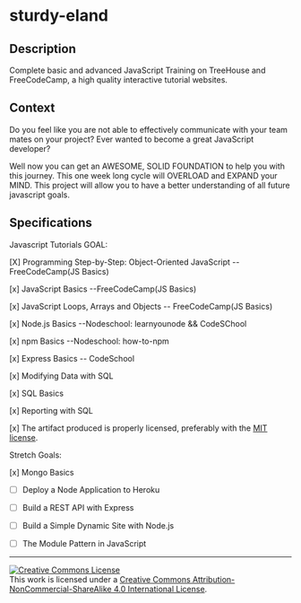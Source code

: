# sturdy-eland

## Description

Complete basic and advanced JavaScript Training on TreeHouse and FreeCodeCamp, a high quality interactive tutorial websites.
## Context

Do you feel like you are not able to effectively communicate with your team mates on your project? Ever wanted to become a great JavaScript developer? 

Well now you can get an AWESOME, SOLID FOUNDATION to help you with this journey. This one week long cycle will OVERLOAD and EXPAND your MIND. This project will allow you to have a better understanding of all future javascript goals. 
## Specifications

Javascript Tutorials GOAL:

[X]  Programming Step-by-Step: Object-Oriented JavaScript --FreeCodeCamp(JS Basics)

[x] JavaScript Basics --FreeCodeCamp(JS Basics)

[x] JavaScript Loops, Arrays and Objects -- FreeCodeCamp(JS Basics)

[x] Node.js Basics  --Nodeschool: learnyounode && CodeSChool

[x] npm Basics --Nodeschool: how-to-npm

[x] Express Basics -- CodeSchool

[x] Modifying Data with SQL

[x] SQL Basics

[x] Reporting with SQL


[x] The artifact produced is properly licensed, preferably with the [MIT license](https://opensource.org/licenses/MIT).

Stretch Goals:

[x] Mongo Basics

- [ ] Deploy a Node Application to Heroku
- [ ] Build a REST API with Express
- [ ] Build a Simple Dynamic Site with Node.js
- [ ] The Module Pattern in JavaScript


---

<!-- LICENSE -->

<a rel="license" href="http://creativecommons.org/licenses/by-nc-sa/4.0/"><img alt="Creative Commons License" style="border-width:0" src="https://i.creativecommons.org/l/by-nc-sa/4.0/80x15.png" /></a>
<br />This work is licensed under a <a rel="license" href="http://creativecommons.org/licenses/by-nc-sa/4.0/">Creative Commons Attribution-NonCommercial-ShareAlike 4.0 International License</a>.
